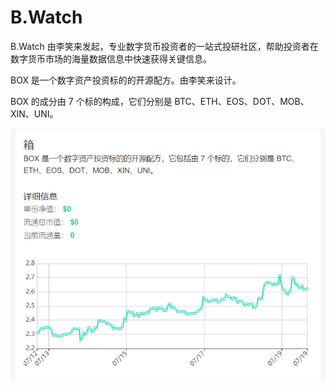 # 

# B.Watch

B.Watch 由李笑来发起，专业数字货币投资者的一站式投研社区，帮助投资者在数字货币市场的海量数据信息中快速获得关键信息。


BOX 是一个数字资产投资标的的开源配方。由李笑来设计。

BOX 的成分由 7 个标的构成，它们分别是 BTC、ETH、EOS、DOT、MOB、XIN、UNI。

![image-20220719164306546](image-20220719164306546.png)

